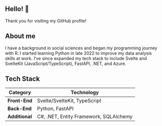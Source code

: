## Hello! 👋

Thank you for visiting my GitHub profile! 

## About me

I have a background in social sciences and began my programming journey with R. I started learning Python in late 2022 to improve my data analysis skills at work. I’ve since expanded my tech stack to include Svelte and SvelteKit (JavaScript/TypeScript), FastAPI, .NET, and Azure. 

## Tech Stack

| **Category**              | **Technology**          |
|---------------------------|-------------------------|
| **Front-End**             | Svelte/SvelteKit, TypeScript |
| **Back-End**              | Python, FastAPI |
| **Additional**            | C#, .NET, Entity Framework, SQLAlchemy |

<!--
**zachhollow/zachhollow** is a ✨ _special_ ✨ repository because its `README.md` (this file) appears on your GitHub profile.
